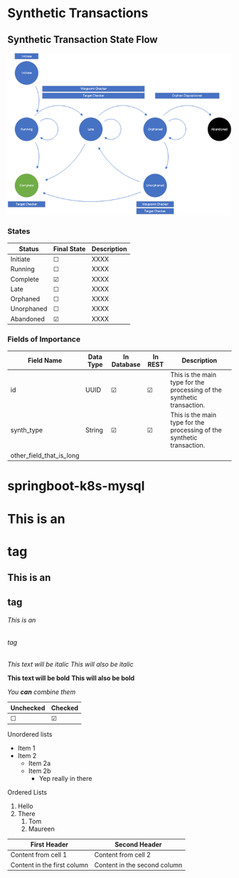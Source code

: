 # Synthetic Transactions

## Synthetic Transaction State Flow
![alt text](readme_resources/SynthTransactionStateFlow.png "Synthetic Transaction State Flow")

### States
Status | Final State | Description
------ | ----------- | ----------------------------------
Initiate | &#9744; | XXXX
Running | &#9744; | XXXX
Complete | &#9745; | XXXX
Late | &#9744; | XXXX
Orphaned | &#9744; | XXXX
Unorphaned | &#9744; |  XXXX
Abandoned | &#9745; | XXXX

### Fields of Importance
Field Name | Data Type | In Database | In REST | Description
---------- | --------- | ----------- | ------- | -----------
id | UUID | &#9745; | &#9745; | This is the main type for the processing of the synthetic transaction.
synth_type | String | &#9745; | &#9745; | This is the main type for the processing of the synthetic transaction.
other_field_that_is_long |



# springboot-k8s-mysql

# This is an <h1> tag
## This is an <h2> tag
###### This is an <h6> tag

*This text will be italic*
_This will also be italic_

**This text will be bold**
__This will also be bold__

_You **can** combine them_

| Unchecked | Checked |
| --------- | ------- |
| &#9744;   | &#9745; |

Unordered lists
* Item 1
* Item 2
  * Item 2a
  * Item 2b
    * Yep really in there

Ordered Lists
1.  Hello
1.  There
    1. Tom
    1. Maureen

First Header | Second Header
------------ | -------------
Content from cell 1 | Content from cell 2
Content in the first column | Content in the second column
